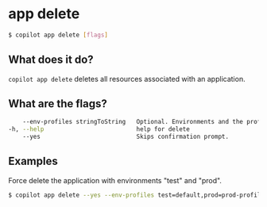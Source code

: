 # app delete
```bash
$ copilot app delete [flags]
```

## What does it do?

`copilot app delete` deletes all resources associated with an application.

## What are the flags?

```bash
    --env-profiles stringToString   Optional. Environments and the profile to use to delete the environment. (default [])
-h, --help                          help for delete
    --yes                           Skips confirmation prompt.
```

## Examples
Force delete the application with environments "test" and "prod".
```bash
$ copilot app delete --yes --env-profiles test=default,prod=prod-profile
```